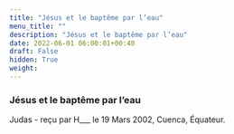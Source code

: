 ```yaml
---
title: "Jésus et le baptême par l’eau"
menu_title: ""
description: "Jésus et le baptême par l’eau"
date: 2022-06-01 06:00:01+00:40
draft: False
hidden: True
weight:
---
```

### Jésus et le baptême par l’eau

Judas - reçu par H___  le 19 Mars 2002, Cuenca, Équateur.



